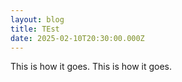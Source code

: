 ```yaml
---
layout: blog
title: TEst
date: 2025-02-10T20:30:00.000Z
---
```

This is how it goes. This is how it goes.
